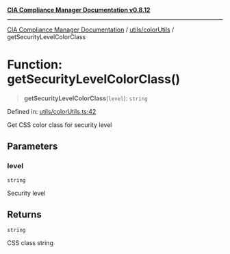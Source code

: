 [**CIA Compliance Manager Documentation v0.8.12**](../../../README.md)

***

[CIA Compliance Manager Documentation](../../../modules.md) / [utils/colorUtils](../README.md) / getSecurityLevelColorClass

# Function: getSecurityLevelColorClass()

> **getSecurityLevelColorClass**(`level`): `string`

Defined in: [utils/colorUtils.ts:42](https://github.com/Hack23/cia-compliance-manager/blob/e7811142a771ec75716a7ce3a0d60f18cb91cd06/src/utils/colorUtils.ts#L42)

Get CSS color class for security level

## Parameters

### level

`string`

Security level

## Returns

`string`

CSS class string

